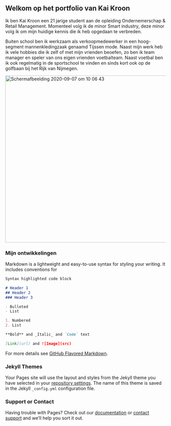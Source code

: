 ## Welkom op het portfolio van Kai Kroon

Ik ben Kai Kroon een 21 jarige student aan de opleiding Ondernemerschap & Retail Management. Momenteel volg ik de minor Smart industry, deze minor volg ik om mijn huidige kennis die ik heb opgedaan te verbreden. 

Buiten school ben ik werkzaam als verkoopmedewerker in een hoog-segment mannenkledingzaak genaamd Tijssen mode. Naast mijn werk heb ik vele hobbies die ik zelf of met mijn vrienden beoefen, zo ben ik team manager en speler van ons eigen vrienden voetbalteam. Naast voetbal ben ik ook regelmatig in de sportschool te vinden en sinds kort ook op de golfbaan bij het Rijk van Nijmegen. 

<img width="525" alt="Schermafbeelding 2020-09-07 om 10 06 43" src="https://user-images.githubusercontent.com/70638968/92365799-9cb4c300-f0f4-11ea-90d3-bda1c4f63b04.png">

### Mijn ontwikkelingen

Markdown is a lightweight and easy-to-use syntax for styling your writing. It includes conventions for

```markdown
Syntax highlighted code block

# Header 1
## Header 2
### Header 3

- Bulleted
- List

1. Numbered
2. List

**Bold** and _Italic_ and `Code` text

[Link](url) and ![Image](src)
```

For more details see [GitHub Flavored Markdown](https://guides.github.com/features/mastering-markdown/).

### Jekyll Themes

Your Pages site will use the layout and styles from the Jekyll theme you have selected in your [repository settings](https://github.com/kaikroon1999/Portfolio-Kai/settings). The name of this theme is saved in the Jekyll `_config.yml` configuration file.

### Support or Contact

Having trouble with Pages? Check out our [documentation](https://docs.github.com/categories/github-pages-basics/) or [contact support](https://github.com/contact) and we’ll help you sort it out.
